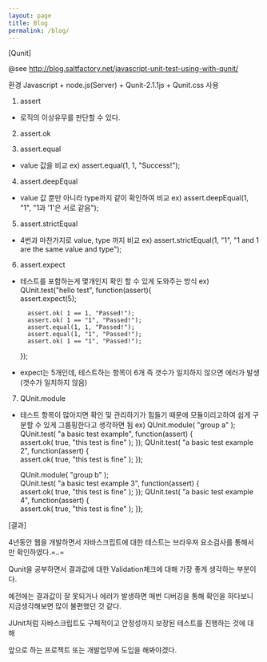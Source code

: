 ```yaml
---
layout: page
title: Blog
permalink: /blog/
---
```

[Qunit]

@see http://blog.saltfactory.net/javascript-unit-test-using-with-qunit/

환경
Javascript + node.js(Server) + Qunit-2.1.1js + Qunit.css 사용

1. assert
- 로직의 이상유무를 판단할 수 있다.

2. assert.ok

3. assert.equal
- value 값을 비교
ex) assert.equal(1, 1, "Success!");

4. assert.deepEqual
-  value 값 뿐만 아니라 type까지 같이 확인하여 비교
ex) assert.deepEqual(1, "1", "1과 '1'은 서로 같음");

5. assert.strictEqual
- 4번과 마찬가지로 value, type 까지 비교
ex) assert.strictEqual(1, "1", "1 and 1 are the same value and type");

6. assert.expect
- 테스트를 포함하는게 몇개인지 확인 할 수 있게 도와주는 방식
ex)
    QUnit.test("hello test", function(assert){  
    	assert.expect(5);

        assert.ok( 1 == 1, "Passed!");
        assert.ok( 1 == "1", "Passed!");
        assert.equal(1, 1, "Passed!");
        assert.equal(1, "1", "Passed!");
        assert.ok( 1 == "1", "Passed!");
    });
- expect는 5개인데, 테스트하는 항목이 6개 즉 갯수가 일치하지 않으면 에러가 발생(갯수가 일치하지 않음)

7. QUnit.module
- 테스트 항목이 많아지면 확인 및 관리하기가 힘들기 때문에 모듈이리고하여 쉽게 구분할 수 있게 그룹핑한다고 생각하면 됨
ex)
    QUnit.module( "group a" );  
    QUnit.test( "a basic test example", function(assert) {  
    	assert.ok( true, "this test is fine" );
    });
    QUnit.test( "a basic test example 2", function(assert) {  
    	assert.ok( true, "this test is fine" );
    });

    QUnit.module( "group b" );  
    QUnit.test( "a basic test example 3", function(assert) {  
    	assert.ok( true, "this test is fine" );
    });
    QUnit.test( "a basic test example 4", function(assert) {  
    	assert.ok( true, "this test is fine" );
    });


[결과]

4년동안 웹을 개발하면서 자바스크립트에 대한 테스트는 브라우져 요소검사를 통해서만 확인하였다.=..=

Qunit을 공부하면서 결과값에 대한 Validation체크에 대해 가장 좋게 생각하는 부분이다.

예전에는 결과값이 잘 못되거나 에러가 발생하면 매번 디버깅을 통해 확인을 하다보니 지금생각해보면 많이 불편했던 것 같다.

JUnit처럼 자바스크립트도 구체적이고 안정성까지 보장된 테스트를 진행하는 것에 대해

앞으로 하는 프로젝트 또는 개발업무에 도입을 해봐야겠다.
